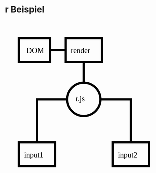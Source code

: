 # r Beispiel

<svg version="1.1" onclick="this.setAttribute('class', this.getAttribute('class') + ' animate')" id="test" class="rexample_chart" xmlns="http://www.w3.org/2000/svg" xmlns:xlink="http://www.w3.org/1999/xlink" x="0px" y="0px" viewBox="0 0 500 500" style="enable-background:new 0 0 500 500;" xml:space="preserve">
  <style type="text/css">
    .st0{
      fill:none;
      stroke:#000;
      stroke-width:7;
      stroke-miterlimit:10;
    }
    .st1{
      fill:#000;
      font-family:Input;
      font-size:24px;
    }
  </style>
  <circle class="st0 rexample_chart__r" cx="250" cy="250" r="52.8"/>
  <line class="st0 rexample_chart__line1" x1="192.1" y1="93.5" x2="143.1" y2="93.5"/>
  <rect class="st0 rexample_chart__dom" x="43.9" y="55.7" width="99.2" height="75.7"/>
  <text class="st1 rexample_chart__r_text" transform="matrix(1 0 0 1 224.375 256.3333)">r.js</text>
  <text class="st1 rexample_chart__dom_text" transform="matrix(1 0 0 1 67.9839 103.6667)">DOM</text>
  <rect class="st0 rexample_chart__render" x="192.4" y="55.7" width="115.3" height="75.7"/>
  <text class="st1 rexample_chart__render_text" transform="matrix(1 0 0 1 208.9824 103.6667)">render</text>
  <rect class="st0 rexample_chart__input1" x="43.9" y="386.3" width="115.3" height="75.7"/>
  <text class="st1 rexample_chart__input1_text" transform="matrix(1 0 0 1 60.5709 434.3333)">input1</text>
  <rect class="st0 rexample_chart__input2" x="341.9" y="386.3" width="115.3" height="75.7"/>
  <text class="st1 rexample_chart__input2_text" transform="matrix(1 0 0 1 358.571 434.3333)">input2</text>
  <line class="st0 rexample_chart__line2" x1="250" y1="131.3" x2="250" y2="197.2"/>
  <polyline class="st0 rexample_chart__line3" points="302.8,250 399.5,250 399.5,386.3 "/>
  <polyline class="st0 rexample_chart__line4" points="197.2,250 101.5,250 101.5,386.3 "/>
</svg>

<notes>
</notes>


